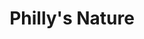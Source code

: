 ---
pid: LS18
title: Philly's Nature
location_transcription: All over Philadelphia
zipcode: '19140'
outside_phl: 
neighborhood: Hunting Park
age: '22'
age_range: 20-29
instagram: 
image_file_name: LS_18.jpg
proposal_transcription: In my opinion nature is where we came from; who we are. Are
  bodies are made from nature, so why not create natural nature monuments; not just
  in the heart of Philly but all over Philadelphia! Maybe planting tress of a certain
  kind in north Philly, than in west Philly a different kind of tree, and the same
  for south until we have different types of trees all over Philly!
topic: Environment,Neighborhoods,Philadelphia
topic_summary: 0, 0, 0
type: Tree
keywords_other: 
credit: Bianca Luv Rivera
image_labels: 
twitter: 
facebook: 
permalink: "/monuments/ls18/"
layout: item-page
---